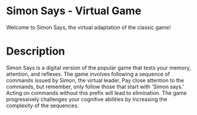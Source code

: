 # Simon Says - Virtual Game
Welcome to Simon Says, the virtual adaptation of the classic game!


# Description
Simon Says is a digital version of the popular game that tests your memory, attention, and reflexes.
The game involves following a sequence of commands issued by Simon, the virtual leader.
Pay close attention to the commands, but remember, only follow those that start with 'Simon says.' 
Acting on commands without this prefix will lead to elimination. The game progressively challenges your
cognitive abilities by increasing the complexity of the sequences.
